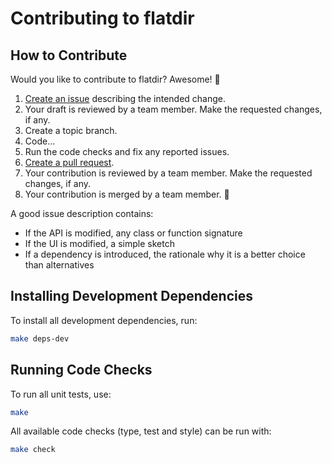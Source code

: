 # Contributing to flatdir

## How to Contribute

Would you like to contribute to flatdir? Awesome! 💖

1. [Create an issue](https://github.com/noyainrain/flatdir/issues) describing the intended change.
2. Your draft is reviewed by a team member. Make the requested changes, if any.
3. Create a topic branch.
4. Code…
6. Run the code checks and fix any reported issues.
5. [Create a pull request](https://github.com/noyainrain/flatdir/pulls).
7. Your contribution is reviewed by a team member. Make the requested changes, if any.
8. Your contribution is merged by a team member. 🥳

A good issue description contains:

* If the API is modified, any class or function signature
* If the UI is modified, a simple sketch
* If a dependency is introduced, the rationale why it is a better choice than alternatives

## Installing Development Dependencies

To install all development dependencies, run:

```sh
make deps-dev
```

## Running Code Checks

To run all unit tests, use:

```sh
make
```

All available code checks (type, test and style) can be run with:

```sh
make check
```
